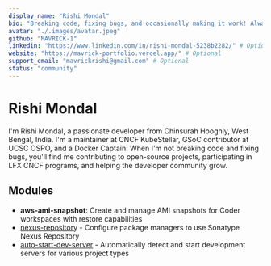 ```yaml
---
display_name: "Rishi Mondal"
bio: "Breaking code, fixing bugs, and occasionally making it work! Always caffeinated, always committing"
avatar: "./.images/avatar.jpeg"
github: "MAVRICK-1"
linkedin: "https://www.linkedin.com/in/rishi-mondal-5238b2282/" # Optional
website: "https://mavrick-portfolio.vercel.app/" # Optional
support_email: "mavrickrishi@gmail.com" # Optional
status: "community"
---
```


# Rishi Mondal

I'm Rishi Mondal, a passionate developer from Chinsurah Hooghly, West Bengal, India.
I'm a maintainer at CNCF KubeStellar, GSoC contributor at UCSC OSPO, and a Docker Captain.
When I'm not breaking code and fixing bugs, you'll find me contributing to open-source projects,
participating in LFX CNCF programs, and helping the developer community grow.

## Modules

- **aws-ami-snapshot**: Create and manage AMI snapshots for Coder workspaces with restore capabilities
- [nexus-repository](./modules/nexus-repository/) - Configure package managers to use Sonatype Nexus Repository
- [auto-start-dev-server](modules/auto-start-dev-server/README.md) - Automatically detect and start development servers for various project types
